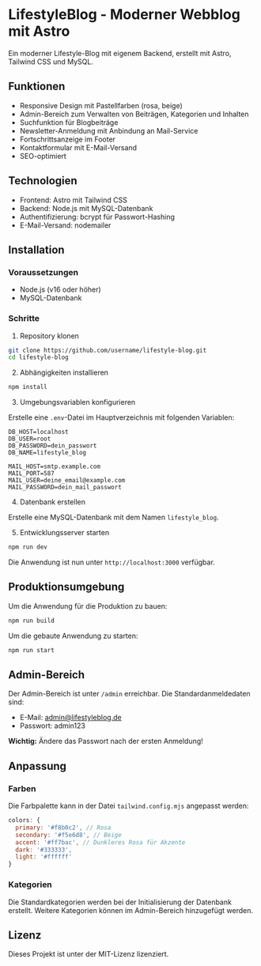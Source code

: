 # LifestyleBlog - Moderner Webblog mit Astro

Ein moderner Lifestyle-Blog mit eigenem Backend, erstellt mit Astro, Tailwind CSS und MySQL.

## Funktionen

- Responsive Design mit Pastellfarben (rosa, beige)
- Admin-Bereich zum Verwalten von Beiträgen, Kategorien und Inhalten
- Suchfunktion für Blogbeiträge
- Newsletter-Anmeldung mit Anbindung an Mail-Service
- Fortschrittsanzeige im Footer
- Kontaktformular mit E-Mail-Versand
- SEO-optimiert

## Technologien

- Frontend: Astro mit Tailwind CSS
- Backend: Node.js mit MySQL-Datenbank
- Authentifizierung: bcrypt für Passwort-Hashing
- E-Mail-Versand: nodemailer

## Installation

### Voraussetzungen

- Node.js (v16 oder höher)
- MySQL-Datenbank

### Schritte

1. Repository klonen

```bash
git clone https://github.com/username/lifestyle-blog.git
cd lifestyle-blog
```

2. Abhängigkeiten installieren

```bash
npm install
```

3. Umgebungsvariablen konfigurieren

Erstelle eine `.env`-Datei im Hauptverzeichnis mit folgenden Variablen:

```
DB_HOST=localhost
DB_USER=root
DB_PASSWORD=dein_passwort
DB_NAME=lifestyle_blog

MAIL_HOST=smtp.example.com
MAIL_PORT=587
MAIL_USER=deine_email@example.com
MAIL_PASSWORD=dein_mail_passwort
```

4. Datenbank erstellen

Erstelle eine MySQL-Datenbank mit dem Namen `lifestyle_blog`.

5. Entwicklungsserver starten

```bash
npm run dev
```

Die Anwendung ist nun unter `http://localhost:3000` verfügbar.

## Produktionsumgebung

Um die Anwendung für die Produktion zu bauen:

```bash
npm run build
```

Um die gebaute Anwendung zu starten:

```bash
npm run start
```

## Admin-Bereich

Der Admin-Bereich ist unter `/admin` erreichbar. Die Standardanmeldedaten sind:

- E-Mail: admin@lifestyleblog.de
- Passwort: admin123

**Wichtig:** Ändere das Passwort nach der ersten Anmeldung!

## Anpassung

### Farben

Die Farbpalette kann in der Datei `tailwind.config.mjs` angepasst werden:

```js
colors: {
  primary: '#f8b0c2', // Rosa
  secondary: '#f5e6d8', // Beige
  accent: '#ff7bac', // Dunkleres Rosa für Akzente
  dark: '#333333',
  light: '#ffffff'
}
```

### Kategorien

Die Standardkategorien werden bei der Initialisierung der Datenbank erstellt. Weitere Kategorien können im Admin-Bereich hinzugefügt werden.

## Lizenz

Dieses Projekt ist unter der MIT-Lizenz lizenziert.